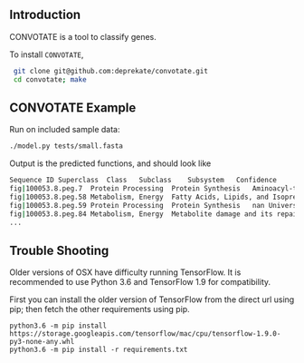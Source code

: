 Introduction
------------

CONVOTATE is a tool to classify genes.

To install `CONVOTATE`,
```sh
 git clone git@github.com:deprekate/convotate.git
 cd convotate; make
```

CONVOTATE Example
--------------

Run on included sample data:
```sh
./model.py tests/small.fasta 
```
Output is the predicted functions, and should look like
```sh
Sequence ID	Superclass	Class	Subclass	Subsystem	Confidence
fig|100053.8.peg.7	Protein Processing	Protein Synthesis	Aminoacyl-tRNA-synthetases		1
fig|100053.8.peg.58	Metabolism, Energy	Fatty Acids, Lipids, and Isoprenoids	Phospholipids		1
fig|100053.8.peg.59	Protein Processing	Protein Synthesis	nan	Universal GTPases	0.9976
fig|100053.8.peg.84	Metabolism, Energy	Metabolite damage and its repair or mitigation	nan	Nudix proteins (nucleoside triphosphate hydrolases)	1
...
```

Trouble Shooting
--------------
Older versions of OSX have difficulty running TensorFlow.  It is recommended to use Python 3.6 and TensorFlow 1.9 for compatibility.

First you can install the older version of TensorFlow from the direct url using pip; then fetch the other requirements using pip.
```
python3.6 -m pip install https://storage.googleapis.com/tensorflow/mac/cpu/tensorflow-1.9.0-py3-none-any.whl
python3.6 -m pip install -r requirements.txt
```
